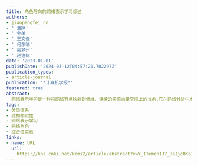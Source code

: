 ```yaml
---
title: 角色导向的网络表示学习综述
authors:
- jiaopengfei_cn
- ' 潘婷'
- ' 金弟'
- ' 王文俊'
- ' 何东晓'
- ' 高梦州'
- ' 赵治栋'
date: '2023-01-01'
publishDate: '2024-03-12T04:57:20.702297Z'
publication_types:
- article-journal
publication: '*计算机学报*'
featured: true
abstract: 
  网络表示学习是一种将网络节点映射到低维、连续的实值向量空间上的技术,它在网络分析中发挥着重要作用.社团导向的网络表示学习作为目前研究的主要分支之一,主张在学习的节点表示中保持自身的社团属性,如节点的邻近性,使得相近节点具有相似表示.这类方法虽然可以挖掘现实系统中具有明显聚集特征的实体集合,但因其未考虑节点结构上的相似性,导致它们无法识别扮演相同角色、发挥类似功能的实体.近些年,一些方法结合角色的概念,利用节点在网络中的连接模式来派生节点表示,这使得学习到的表示可以尽可能地保持原始网络中节点的结构相似性.尽管这种面向角色的网络表示学习对于现实场景的分析及网络科学的发展起到了一定推动作用,但是目前对该领域的研究仍然非常有限,已有工作缺乏统一的理论解释和实验比较.本文主要对近年来角色导向的网络表示学习工作进行了系统性综述:首先,本文结合相关概念及理论知识,分析了社团导向和角色导向网络表示学习的区别;接着,在总结现有角色导向网络表示学习方法的基础上,给出了一种全新的分类方式,以把握不同算法的本质原理;随后,本文在具有社团或角色标签的十个实验数据集上对基于社团或角色的算法进行了可视化、节点分类、聚类、鲁棒性分析和参数敏感性分析实验,以此横向比较社团与角色这两个重要概念的内在区别,纵向评估角色导向网络表示学习方法在不同学习机制下的性能差异;此外,为进一步推动该领域的深入发展,本文提供了一个集数据、算法、分析于一体的角色导向的网络表示学习平台,服务于该领域的后续研究;最后,本文对角色导向的网络表示学习面临的挑战和未来发展趋势进行了总结和展望.
tags:
- 分类体系
- 结构相似性
- 网络表示学习
- 网络角色
- 综合性实验
links:
- name: URL
  url: 
    https://kns.cnki.net/kcms2/article/abstract?v=Y_ITemen1J7_JaJjc8Ka7bY8GKYAHV03HychIDRwRc_FeRhuiyR-_i5tFbkFP_Nw1Tx4NYuRfYE2xxJr0aC7qGW8WVWAs2gC1EGW6DzDHZJ0SCC9YukupOzKcxHrLKIQFU055EdKMy6FZIyyRN6Tuw==&uniplatform=NZKPT&language=CHS
---
```


